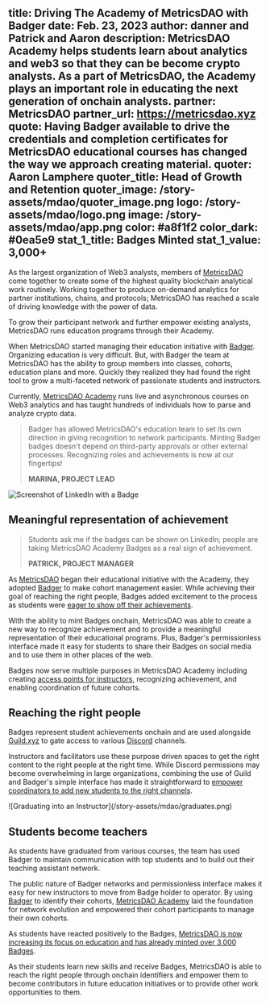 title: Driving The Academy of MetricsDAO with Badger
date: Feb. 23, 2023
author: danner and Patrick and Aaron
description: MetricsDAO Academy helps students learn about analytics and web3 so that they can be become crypto analysts. As a part of MetricsDAO, the Academy plays an important role in educating the next generation of onchain analysts.
partner: MetricsDAO
partner_url: https://metricsdao.xyz
quote: Having Badger available to drive the credentials and completion certificates for MetricsDAO educational courses has changed the way we approach creating material.
quoter: Aaron Lamphere
quoter_title: Head of Growth and Retention
quoter_image: /story-assets/mdao/quoter_image.png
logo: /story-assets/mdao/logo.png
image: /story-assets/mdao/app.png
color: #a8f1f2
color_dark: #0ea5e9
stat_1_title: Badges Minted
stat_1_value: 3,000+
---
As the largest organization of Web3 analysts, members of [MetricsDAO](https://metricsdao.xyz) come together to create some of the highest quality blockchain analytical work routinely. Working together to produce on-demand analytics for partner institutions, chains, and protocols; MetricsDAO has reached a scale of driving knowledge with the power of data. 

To grow their participant network and further empower existing analysts, MetricsDAO runs education programs through their Academy.

When MetricsDAO started managing their education initiative with [Badger](/). Organizing education is very difficult. But, with Badger the team at MetricsDAO has the ability to group members into classes, cohorts, education plans and more. Quickly they realized they had found the right tool to grow a multi-faceted network of passionate students and instructors.

Currently, [MetricsDAO Academy](https://blog.metricsdao.xyz/101/) runs live and asynchronous courses on Web3 analytics and has taught hundreds of individuals how to parse and analyze crypto data.

> Badger has allowed MetricsDAO's education team to set its own direction in giving recognition to network participants. Minting Badger badges doesn't depend on third-party approvals or other external processes. Recognizing roles and achievements is now at our fingertips!
> 
> **MARINA, PROJECT LEAD**

![Screenshot of LinkedIn with a Badge](/story-assets/mdao/linkedin.png)

## Meaningful representation of achievement

> Students ask me if the badges can be shown on LinkedIn; people are taking MetricsDAO Academy Badges as a real sign of achievement. 
> 
> **PATRICK, PROJECT MANAGER**

As [MetricsDAO](https://metricsdao.xyz) began their educational initiative with the Academy, they adopted [Badger](/) to make cohort management easier. While achieving their goal of reaching the right people, Badges added excitement to the process as students were [eager to show off their achievements](/stories/taptive/#immortalizing-accomplishments-onchain).

With the ability to mint Badges onchain, MetricsDAO was able to create a new way to recognize achievement and to provide a meaningful representation of their educational programs. Plus, Badger's permissionless interface made it easy for students to share their Badges on social media and to use them in other places of the web.

Badges now serve multiple purposes in MetricsDAO Academy including creating [access points for instructors](/stories/pinedao/#plugging-into-the-atmosphere-of-web3), recognizing achievement, and enabling coordination of future cohorts. 

## Reaching the right people

Badges represent student achievements onchain and are used alongside [Guild.xyz](https://guild.xyz) to gate access to various [Discord](https://discord.gg) channels. 

Instructors and facilitators use these purpose driven spaces to get the right content to the right people at the right time. While Discord permissions may become overwhelming in large organizations, combining the use of Guild and Badger's simple interface has made it straightforward to [empower coordinators to add new students to the right channels](/stories/talentdao/#Driving-sub-DAO-autonomy).

<div className="blobs">![Graduating into an Instructor](/story-assets/mdao/graduates.png)<div className="blob" style="background: #a8f1f2"></div><div className="blob" style="background: #0ea5e9"></div><div className="blob" style="background: #a8f1f2"></div></div>

## Students become teachers

As students have graduated from various courses, the team has used Badger to maintain communication with top students and to build out their teaching assistant network. 

The public nature of Badger networks and permissionless interface makes it easy for new instructors to move from Badge holder to operator. By using [Badger](/) to identify their cohorts, [MetricsDAO Academy](https://blog.metricsdao.xyz/101/) laid the foundation for network evolution and empowered their cohort participants to manage their own cohorts.

As students have reacted positively to the Badges, [MetricsDAO is now increasing its focus on education and has already minted over 3,000 Badges](https://opensea.io/collection/metricsdao-academy). 

As their students learn new skills and receive Badges, MetricsDAO is able to reach the right people through onchain identifiers and empower them to become contributors in future education initiatives or to provide other work opportunities to them.
